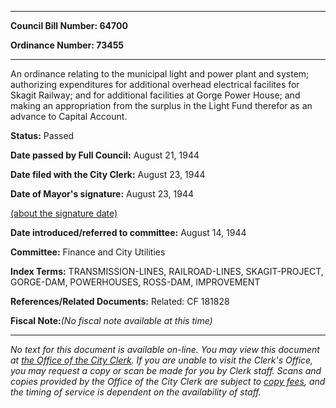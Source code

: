 

********

**Council Bill Number: 64700**
   
**Ordinance Number: 73455**
********

 An ordinance relating to the municipal light and power plant and system; authorizing expenditures for additional overhead electrical facilites for Skagit Railway; and for additional facilities at Gorge Power House; and making an appropriation from the surplus in the Light Fund therefor as an advance to Capital Account.

**Status:** Passed
   
**Date passed by Full Council:** August 21, 1944
   
**Date filed with the City Clerk:** August 23, 1944
   
**Date of Mayor's signature:** August 23, 1944
   
[(about the signature date)](/~public/approvaldate.htm)
   
   
   
**Date introduced/referred to committee:** August 14, 1944
   
**Committee:** Finance and City Utilities
   
   
**Index Terms:** TRANSMISSION-LINES, RAILROAD-LINES, SKAGIT-PROJECT, GORGE-DAM, POWERHOUSES, ROSS-DAM, IMPROVEMENT

**References/Related Documents:** Related: CF 181828

**Fiscal Note:**_(No fiscal note available at this time)_
********

_No text for this document is available on-line. You may view this document at [the Office of the City Clerk](http://www.seattle.gov/leg/clerk/contactUs.htm). If you are unable to visit the Clerk's Office, you may request a copy or scan be made for you by Clerk staff. Scans and copies provided by the Office of the City Clerk are subject to [copy fees](http://clerk.seattle.gov/~public/clerkfees.htm), and the timing of service is dependent on the availability of staff._

